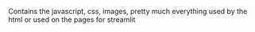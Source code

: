Contains the javascript, css, images, pretty much everything used by the html or used on the pages for streamlit